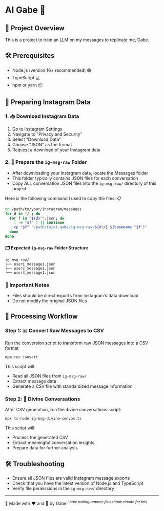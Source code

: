 # AI Gabe 🤖

## 📝 Project Overview
This is a project to train an LLM on my messages to replicate me, Gabe.

## 🛠️ Prerequisites
- Node.js (version 16+ recommended) 🟢
- TypeScript 💻
- npm or yarn 📦

## 📲 Preparing Instagram Data

### 1. 📥 Download Instagram Data
1. Go to Instagram Settings
2. Navigate to "Privacy and Security"
3. Select "Download Data"
4. Choose "JSON" as the format
5. Request a download of your Instagram data

### 2. 📂 Prepare the `ig-msg-raw` Folder
- After downloading your Instagram data, locate the Messages folder
- This folder typically contains JSON files for each conversation
- Copy ALL conversation JSON files into the `ig-msg-raw/` directory of this project

Here is the following command I used to copy the files: 📋
```bash
cd /path/to/your/instagram/messages
for d in */ ; do
  for f in "${d}"*.json; do
    [ -e "$f" ] || continue
    cp "$f" "/path/to/ai-gabe/ig-msg-raw/${d%/}_$(basename "$f")"
  done
done
```

#### 🗂️ Expected `ig-msg-raw` Folder Structure
```
ig-msg-raw/
├── user1_message1.json
├── user2_message1.json
└── user3_message1.json
```

### 🚨 Important Notes
- Files should be direct exports from Instagram's data download
- Do not modify the original JSON files

## 🔄 Processing Workflow

### Step 1: 📊 Convert Raw Messages to CSV
Run the conversion script to transform raw JSON messages into a CSV format:

```bash
npm run convert
```

This script will:
- Read all JSON files from `ig-msg-raw/`
- Extract message data
- Generate a CSV file with standardized message information

### Step 2: 🔮 Divine Conversations
After CSV generation, run the divine conversations script:

```bash
npx ts-node ig-msg-divine-convos.ts
```

This script will:
- Process the generated CSV
- Extract meaningful conversation insights
- Prepare data for further analysis

## 🛠️ Troubleshooting
- Ensure all JSON files are valid Instagram message exports
- Check that you have the latest version of Node.js and TypeScript
- Verify file permissions in the `ig-msg-raw/` directory

---

🌟 Made with ❤️ and 🧠 by Gabe
<sup>*i hate writing readme files thank claude for this*</sup>